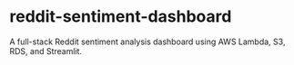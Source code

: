 # reddit-sentiment-dashboard
A full-stack Reddit sentiment analysis dashboard using AWS Lambda, S3, RDS, and Streamlit.
